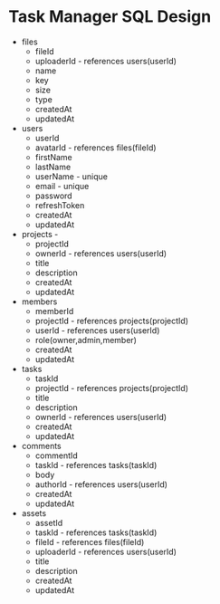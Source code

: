 # Task Manager SQL Design
* files
  * fileId 
  * uploaderId - references users(userId)
  * name 
  * key 
  * size 
  * type 
  * createdAt 
  * updatedAt
* users 
  * userId 
  * avatarId - references files(fileId)
  * firstName 
  * lastName 
  * userName - unique
  * email - unique
  * password 
  * refreshToken 
  * createdAt 
  * updatedAt
* projects - 
  * projectId 
  * ownerId - references users(userId)
  * title 
  * description 
  * createdAt 
  * updatedAt
* members 
  * memberId 
  * projectId - references projects(projectId)
  * userId - references users(userId)
  * role(owner,admin,member) 
  * createdAt 
  * updatedAt
* tasks
  * taskId 
  * projectId - references projects(projectId)
  * title 
  * description 
  * ownerId - references users(userId) 
  * createdAt 
  * updatedAt
* comments 
  * commentId 
  * taskId - references tasks(taskId)
  * body 
  * authorId - references users(userId)
  * createdAt 
  * updatedAt
* assets 
  * assetId 
  * taskId - references tasks(taskId)
  * fileId - references files(fileId)
  * uploaderId - references users(userId)
  * title 
  * description 
  * createdAt 
  * updatedAt